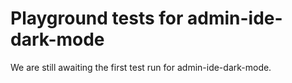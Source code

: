 # Playground tests for admin-ide-dark-mode
We are still awaiting the first test run for admin-ide-dark-mode.
